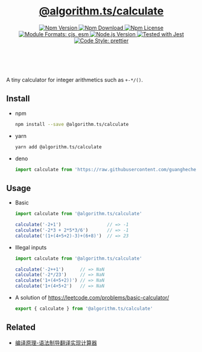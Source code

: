 <header>
  <h1 align="center">
    <a href="https://github.com/guanghechen/algorithm.ts/tree/main/packages/calculate#readme">@algorithm.ts/calculate</a>
  </h1>
  <div align="center">
    <a href="https://www.npmjs.com/package/@algorithm.ts/calculate">
      <img
        alt="Npm Version"
        src="https://img.shields.io/npm/v/@algorithm.ts/calculate.svg"
      />
    </a>
    <a href="https://www.npmjs.com/package/@algorithm.ts/calculate">
      <img
        alt="Npm Download"
        src="https://img.shields.io/npm/dm/@algorithm.ts/calculate.svg"
      />
    </a>
    <a href="https://www.npmjs.com/package/@algorithm.ts/calculate">
      <img
        alt="Npm License"
        src="https://img.shields.io/npm/l/@algorithm.ts/calculate.svg"
      />
    </a>
    <a href="#install">
      <img
        alt="Module Formats: cjs, esm"
        src="https://img.shields.io/badge/module_formats-cjs%2C%20esm-green.svg"
      />
    </a>
    <a href="https://github.com/nodejs/node">
      <img
        alt="Node.js Version"
        src="https://img.shields.io/node/v/@algorithm.ts/calculate"
      />
    </a>
    <a href="https://github.com/facebook/jest">
      <img
        alt="Tested with Jest"
        src="https://img.shields.io/badge/tested_with-jest-9c465e.svg"
      />
    </a>
    <a href="https://github.com/prettier/prettier">
      <img
        alt="Code Style: prettier"
        src="https://img.shields.io/badge/code_style-prettier-ff69b4.svg?style=flat-square"
      />
    </a>
  </div>
</header>
<br/>


A tiny calculator for integer arithmetics such as `+-*/()`.


## Install

* npm

  ```bash
  npm install --save @algorithm.ts/calculate
  ```

* yarn

  ```bash
  yarn add @algorithm.ts/calculate
  ```

* deno

  ```typescript
  import calculate from 'https://raw.githubusercontent.com/guanghechen/algorithm.ts/main/packages/calculate/src/index.ts'
  ```


## Usage

* Basic

  ```typescript
  import calculate from '@algorithm.ts/calculate'

  calculate('-2+1')                 // => -1
  calculate('-2*3 + 2*5*3/6')       // => -1
  calculate('(1+(4+5+2)-3)+(6+8)')  // => 23
  ```

* Illegal inputs

  ```typescript
  import calculate from '@algorithm.ts/calculate'

  calculate('-2++1')      // => NaN
  calculate('-2*/23')     // => NaN
  calculate('1+(4+5+2))') // => NaN
  calculate('1+(4+5+2')   // => NaN
  ```

* A solution of https://leetcode.com/problems/basic-calculator/

  ```typescript
  export { calculate } from '@algorithm.ts/calculate'
  ```

## Related

* [编译原理-语法制导翻译实现计算器][calculate]


[homepage]: https://github.com/guanghechen/algorithm.ts/tree/main/packages/calculate#readme
[calculate]: https://me.guanghechen.com/post/fundamentals-of-compiling/exercise/